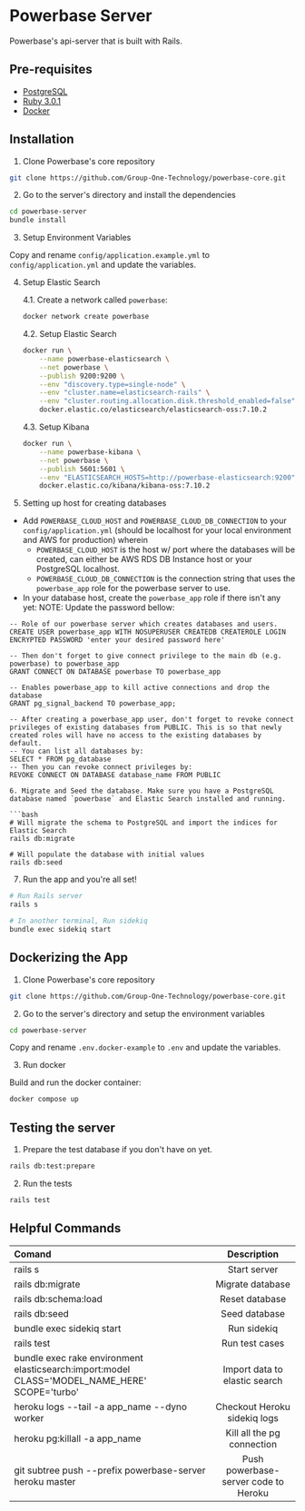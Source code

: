 # Powerbase Server

Powerbase's api-server that is built with Rails.

## Pre-requisites

- [PostgreSQL](https://www.postgresql.org/)
- [Ruby 3.0.1](https://www.ruby-lang.org/en/)
- [Docker](https://www.docker.com/)

## Installation

1. Clone Powerbase's core repository

```bash
git clone https://github.com/Group-One-Technology/powerbase-core.git
```

2. Go to the server's directory and install the dependencies

```bash
cd powerbase-server
bundle install
```

3. Setup Environment Variables

Copy and rename `config/application.example.yml` to `config/application.yml` and update the variables.

4. Setup Elastic Search

    4.1. Create a network called `powerbase`:

    ```bash
    docker network create powerbase
    ```

    4.2. Setup Elastic Search

    ```bash
    docker run \
        --name powerbase-elasticsearch \
        --net powerbase \
        --publish 9200:9200 \
        --env "discovery.type=single-node" \
        --env "cluster.name=elasticsearch-rails" \
        --env "cluster.routing.allocation.disk.threshold_enabled=false" \
        docker.elastic.co/elasticsearch/elasticsearch-oss:7.10.2
    ```

    4.3. Setup Kibana

    ```bash
    docker run \
        --name powerbase-kibana \
        --net powerbase \
        --publish 5601:5601 \
        --env "ELASTICSEARCH_HOSTS=http://powerbase-elasticsearch:9200" \
        docker.elastic.co/kibana/kibana-oss:7.10.2
    ```

5. Setting up host for creating databases
- Add `POWERBASE_CLOUD_HOST` and `POWERBASE_CLOUD_DB_CONNECTION` to your `config/application.yml`  (should be localhost for your local environment and AWS for production)
  wherein
  - `POWERBASE_CLOUD_HOST` is the host w/ port where the databases will be created, can either be AWS RDS DB Instance host or your PostgreSQL localhost.
  - `POWERBASE_CLOUD_DB_CONNECTION` is the connection string that uses the `powerbase_app` role for the powerbase server to use.
- In your database host, create the `powerbase_app` role if there isn't any yet:
   NOTE: Update the password bellow:

```
-- Role of our powerbase server which creates databases and users.
CREATE USER powerbase_app WITH NOSUPERUSER CREATEDB CREATEROLE LOGIN ENCRYPTED PASSWORD 'enter your desired password here'

-- Then don't forget to give connect privilege to the main db (e.g. powerbase) to powerbase_app
GRANT CONNECT ON DATABASE powerbase TO powerbase_app

-- Enables powerbase_app to kill active connections and drop the database
GRANT pg_signal_backend TO powerbase_app;

-- After creating a powerbase_app user, don't forget to revoke connect privileges of existing databases from PUBLIC. This is so that newly created roles will have no access to the existing databases by default.
-- You can list all databases by:
SELECT * FROM pg_database
-- Then you can revoke connect privileges by:
REVOKE CONNECT ON DATABASE database_name FROM PUBLIC

6. Migrate and Seed the database. Make sure you have a PostgreSQL database named `powerbase` and Elastic Search installed and running.

```bash
# Will migrate the schema to PostgreSQL and import the indices for Elastic Search
rails db:migrate

# Will populate the database with initial values
rails db:seed
```

7. Run the app and you're all set!

```bash
# Run Rails server
rails s

# In another terminal, Run sidekiq
bundle exec sidekiq start
```

## Dockerizing the App

1. Clone Powerbase's core repository

```bash
git clone https://github.com/Group-One-Technology/powerbase-core.git
```

2. Go to the server's directory and setup the environment variables

```bash
cd powerbase-server
```

Copy and rename `.env.docker-example` to `.env` and update the variables.

3. Run docker

Build and run the docker container:

```bash
docker compose up
```


## Testing the server

1. Prepare the test database if you don't have on yet.

```bash
rails db:test:prepare
```

2. Run the tests

```bash
rails test
```

## Helpful Commands

| Comand                     |     Description    |
| :------------------------- | :----------------: |
| rails s                    | Start server       |
| rails db:migrate           | Migrate database   |
| rails db:schema:load       | Reset database     |
| rails db:seed              | Seed database      |
| bundle exec sidekiq start  | Run sidekiq        |
| rails test                 | Run test cases     |
| bundle exec rake environment elasticsearch:import:model CLASS='MODEL_NAME_HERE' SCOPE='turbo' | Import data to elastic search |
| heroku logs --tail -a app_name --dyno worker | Checkout Heroku sidekiq logs |
| heroku pg:killall -a app_name | Kill all the pg connection |
| git subtree push --prefix powerbase-server heroku master | Push powerbase-server code to Heroku |
